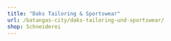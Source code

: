 ```yaml
---
title: "Daks Tailoring & Sportswear"
url: /batangas-city/daks-tailoring-und-sportswear/
shop: Schneiderei
---
```

